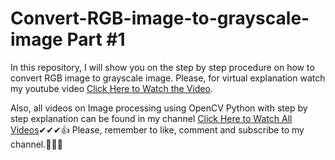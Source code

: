 # Convert-RGB-image-to-grayscale-image Part #1
In this repository, I will show you on the step by step procedure on how to convert RGB image to grayscale image.  Please, for virtual explanation watch my youtube video <a href="https://www.youtube.com/watch?v=xF5Guc6V1nY&list=PLH3W4uTrzNUrsvHc3e8rgMp_s-kvklGlr&index=6">Click Here to Watch the Video</a>.

Also, all videos on Image processing using OpenCV Python with step by step explanation can be found in my channel  <a href="https://www.youtube.com/@exploreinsight25">Click Here to Watch All Videos</a>✔✔✔👍
Please, remember to like, comment and subscribe to my channel.👏👏🙌
